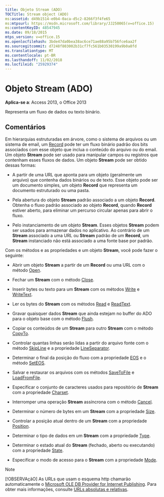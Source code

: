 ```yaml
---
title: Objeto Stream (ADO)
TOCTitle: Stream object (ADO)
ms:assetid: d49b1514-e0b4-0aca-d5c2-8266f3f4fe65
ms:mtpsurl: https://msdn.microsoft.com/library/JJ250065(v=office.15)
ms:contentKeyID: 48547945
ms.date: 09/18/2015
mtps_version: v=office.15
ms.openlocfilehash: 3bde47da0bea38ac6ce71ae88a95b756fce6aa2f
ms.sourcegitcommit: d7248f803002b31cf7fc561b03530199a9b0a8fd
ms.translationtype: MT
ms.contentlocale: pt-BR
ms.lasthandoff: 11/02/2018
ms.locfileid: "25929374"
---
```

# <a name="stream-object-ado"></a>Objeto Stream (ADO)


**Aplica-se a**: Access 2013, o Office 2013

Representa um fluxo de dados ou texto binário.

## <a name="remarks"></a>Comentários

Em hierarquias estruturadas em árvore, como o sistema de arquivos ou um sistema de email, um [Record](record-object-ado.md) pode ter um fluxo binário padrão dos bits associados com esse objeto que inclua o conteúdo do arquivo ou do email. Um objeto **Stream** pode ser usado para manipular campos ou registros que contenham esses fluxos de dados. Um objeto **Stream** pode ser obtido dessas formas:

  - A partir de uma URL que aponta para um objeto (geralmente um arquivo) que contenha dados binários ou de texto. Esse objeto pode ser um documento simples, um objeto **Record** que representa um documento estruturado ou uma pasta.

  - Pela abertura do objeto **Stream** padrão associado a um objeto **Record**. Obtenha o fluxo padrão associado ao objeto **Record**, quando **Record** estiver aberto, para eliminar um percurso circular apenas para abrir o fluxo.

  - Pelo instanciamento de um objeto **Stream**. Esses objetos **Stream** podem ser usados para armazenar dados no aplicativo. Ao contrário de um **Stream** associado a uma URL ou **Stream** padrão de um **Record**, um **Stream** instanciado não está associado a uma fonte base por padrão.

Com os métodos e as propriedades e um objeto **Stream**, você pode fazer o seguinte:

  - Abrir um objeto **Stream** a partir de um **Record** ou uma URL com o método [Open](open-method-ado-stream.md).

  - Fechar um **Stream** com o método [Close](close-method-ado.md).

  - Inserir bytes ou texto para um **Stream** com os métodos [Write](write-method-ado.md) e [WriteText](writetext-method-ado.md).

  - Ler os bytes do **Stream** com os métodos [Read](read-method-ado.md) e [ReadText](readtext-method-ado.md).

  - Gravar quaisquer dados **Stream** que ainda estejam no buffer do ADO para o objeto base com o método [Flush](flush-method-ado.md).

  - Copiar os conteúdos de um **Stream** para outro **Stream** com o método [CopyTo](copyto-method-ado.md).

  - Controlar quantas linhas serão lidas a partir do arquivo fonte com o método [SkipLine](skipline-method-ado.md) e a propriedade [LineSeparator](lineseparator-property-ado.md).

  - Determinar o final da posição do fluxo com a propriedade [EOS](eos-property-ado.md) e o método [SetEOS](seteos-method-ado.md).

  - Salvar e restaurar os arquivos com os métodos [SaveToFile](savetofile-method-ado.md) e [LoadFromFile](loadfromfile-method-ado.md).

  - Especificar o conjunto de caracteres usados para repositório de **Stream** com a propriedade [Charset](charset-property-ado.md).

  - Interromper uma operação **Stream** assíncrona com o método [Cancel](cancel-method-ado.md).

  - Determinar o número de bytes em um **Stream** com a propriedade [Size](https://msdn.microsoft.com/library/jj250128\(v=office.15\)).

  - Controlar a posição atual dentro de um **Stream** com a propriedade [Position](position-property-ado.md).

  - Determinar o tipo de dados em um **Stream** com a propriedade [Type](type-property-ado-stream.md).

  - Determinar o estado atual do **Stream** (fechado, aberto ou executando) com a propriedade [State](state-property-ado.md).

  - Especificar o modo de acesso para o **Stream** com a propriedade [Mode](mode-property-ado.md).

> [!NOTE]
> [!OBSERVAçãO] As URLs que usam o esquema http chamarão automaticamente o [Microsoft OLE DB Provider for Internet Publishing](microsoft-ole-db-provider-for-internet-publishing.md). Para obter mais informações, consulte [URLs absolutas e relativas](absolute-and-relative-urls.md).


